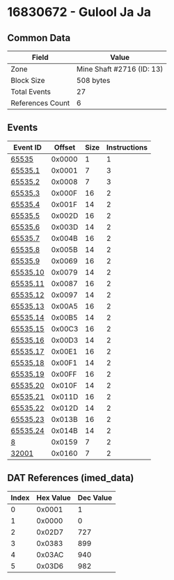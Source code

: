 # 16830672 - Gulool Ja Ja

## Common Data

| Field            | Value                     |
|------------------|---------------------------|
| Zone             | Mine Shaft #2716 (ID: 13) |
| Block Size       | 508 bytes                 |
| Total Events     | 27                        |
| References Count | 6                         |

## Events

| Event ID                  | Offset   |   Size |   Instructions |
|---------------------------|----------|--------|----------------|
| [65535](./65535.md)       | 0x0000   |      1 |              1 |
| [65535.1](./65535.1.md)   | 0x0001   |      7 |              3 |
| [65535.2](./65535.2.md)   | 0x0008   |      7 |              3 |
| [65535.3](./65535.3.md)   | 0x000F   |     16 |              2 |
| [65535.4](./65535.4.md)   | 0x001F   |     14 |              2 |
| [65535.5](./65535.5.md)   | 0x002D   |     16 |              2 |
| [65535.6](./65535.6.md)   | 0x003D   |     14 |              2 |
| [65535.7](./65535.7.md)   | 0x004B   |     16 |              2 |
| [65535.8](./65535.8.md)   | 0x005B   |     14 |              2 |
| [65535.9](./65535.9.md)   | 0x0069   |     16 |              2 |
| [65535.10](./65535.10.md) | 0x0079   |     14 |              2 |
| [65535.11](./65535.11.md) | 0x0087   |     16 |              2 |
| [65535.12](./65535.12.md) | 0x0097   |     14 |              2 |
| [65535.13](./65535.13.md) | 0x00A5   |     16 |              2 |
| [65535.14](./65535.14.md) | 0x00B5   |     14 |              2 |
| [65535.15](./65535.15.md) | 0x00C3   |     16 |              2 |
| [65535.16](./65535.16.md) | 0x00D3   |     14 |              2 |
| [65535.17](./65535.17.md) | 0x00E1   |     16 |              2 |
| [65535.18](./65535.18.md) | 0x00F1   |     14 |              2 |
| [65535.19](./65535.19.md) | 0x00FF   |     16 |              2 |
| [65535.20](./65535.20.md) | 0x010F   |     14 |              2 |
| [65535.21](./65535.21.md) | 0x011D   |     16 |              2 |
| [65535.22](./65535.22.md) | 0x012D   |     14 |              2 |
| [65535.23](./65535.23.md) | 0x013B   |     16 |              2 |
| [65535.24](./65535.24.md) | 0x014B   |     14 |              2 |
| [8](./8.md)               | 0x0159   |      7 |              2 |
| [32001](./32001.md)       | 0x0160   |      7 |              2 |

## DAT References (imed_data)

|   Index | Hex Value   |   Dec Value |
|---------|-------------|-------------|
|       0 | 0x0001      |           1 |
|       1 | 0x0000      |           0 |
|       2 | 0x02D7      |         727 |
|       3 | 0x0383      |         899 |
|       4 | 0x03AC      |         940 |
|       5 | 0x03D6      |         982 |
